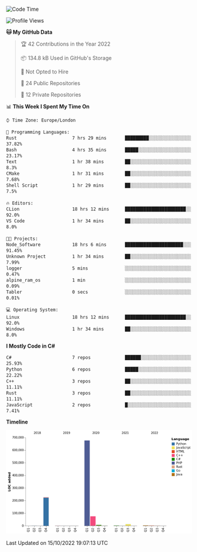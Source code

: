<!--START_SECTION:waka-->
![Code Time](http://img.shields.io/badge/Code%20Time-320%20hrs%2022%20mins-blue)

![Profile Views](http://img.shields.io/badge/Profile%20Views-1-blue)

**🐱 My GitHub Data** 

> 🏆 42 Contributions in the Year 2022
 > 
> 📦 134.8 kB Used in GitHub's Storage 
 > 
> 🚫 Not Opted to Hire
 > 
> 📜 24 Public Repositories 
 > 
> 🔑 12 Private Repositories  
 > 
📊 **This Week I Spent My Time On** 

```text
⌚︎ Time Zone: Europe/London

💬 Programming Languages: 
Rust                     7 hrs 29 mins       █████████░░░░░░░░░░░░░░░░   37.82% 
Bash                     4 hrs 35 mins       █████░░░░░░░░░░░░░░░░░░░░   23.17% 
Text                     1 hr 38 mins        ██░░░░░░░░░░░░░░░░░░░░░░░   8.3% 
CMake                    1 hr 31 mins        ██░░░░░░░░░░░░░░░░░░░░░░░   7.68% 
Shell Script             1 hr 29 mins        ██░░░░░░░░░░░░░░░░░░░░░░░   7.5%

🔥 Editors: 
CLion                    18 hrs 12 mins      ███████████████████████░░   92.0% 
VS Code                  1 hr 34 mins        ██░░░░░░░░░░░░░░░░░░░░░░░   8.0%

🐱‍💻 Projects: 
Node_Software            18 hrs 6 mins       ██████████████████████░░░   91.45% 
Unknown Project          1 hr 34 mins        ██░░░░░░░░░░░░░░░░░░░░░░░   7.99% 
logger                   5 mins              ░░░░░░░░░░░░░░░░░░░░░░░░░   0.47% 
alpine_ram_os            1 min               ░░░░░░░░░░░░░░░░░░░░░░░░░   0.09% 
Tabler                   0 secs              ░░░░░░░░░░░░░░░░░░░░░░░░░   0.01%

💻 Operating System: 
Linux                    18 hrs 12 mins      ███████████████████████░░   92.0% 
Windows                  1 hr 34 mins        ██░░░░░░░░░░░░░░░░░░░░░░░   8.0%

```

**I Mostly Code in C#** 

```text
C#                       7 repos             ██████░░░░░░░░░░░░░░░░░░░   25.93% 
Python                   6 repos             █████░░░░░░░░░░░░░░░░░░░░   22.22% 
C++                      3 repos             ██░░░░░░░░░░░░░░░░░░░░░░░   11.11% 
Rust                     3 repos             ██░░░░░░░░░░░░░░░░░░░░░░░   11.11% 
JavaScript               2 repos             █░░░░░░░░░░░░░░░░░░░░░░░░   7.41%

```


**Timeline**

![Chart not found](https://raw.githubusercontent.com/Jirubizu/Jirubizu/master/charts/bar_graph.png) 


 Last Updated on 15/10/2022 19:07:13 UTC
<!--END_SECTION:waka-->